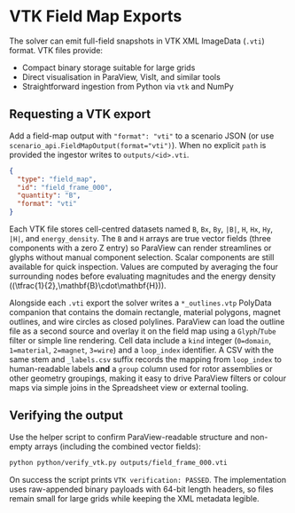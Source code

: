 # VTK Field Map Exports

The solver can emit full-field snapshots in VTK XML ImageData (`.vti`) format.
VTK files provide:

- Compact binary storage suitable for large grids
- Direct visualisation in ParaView, VisIt, and similar tools
- Straightforward ingestion from Python via `vtk` and NumPy

## Requesting a VTK export

Add a field-map output with `"format": "vti"` to a scenario JSON (or use
`scenario_api.FieldMapOutput(format="vti")`). When no explicit `path` is
provided the ingestor writes to `outputs/<id>.vti`.

```json
{
  "type": "field_map",
  "id": "field_frame_000",
  "quantity": "B",
  "format": "vti"
}
```

Each VTK file stores cell-centred datasets named `B`, `Bx`, `By`, `|B|`, `H`,
`Hx`, `Hy`, `|H|`, and `energy_density`. The `B` and `H` arrays are true vector
fields (three components with a zero Z entry) so ParaView can render streamlines
or glyphs without manual component selection. Scalar components are still
available for quick inspection. Values are computed by averaging the four
surrounding nodes before evaluating magnitudes and the energy density
(\(\tfrac{1}{2}\,\mathbf{B}\cdot\mathbf{H}\)).

Alongside each `.vti` export the solver writes a
`*_outlines.vtp` PolyData companion that contains the domain rectangle, material
polygons, magnet outlines, and wire circles as closed polylines. ParaView can
load the outline file as a second source and overlay it on the field map using a
`Glyph`/`Tube` filter or simple line rendering. Cell data include a `kind`
integer (`0=domain`, `1=material`, `2=magnet`, `3=wire`) and a `loop_index`
identifier. A CSV with the same stem and `_labels.csv` suffix records the
mapping from `loop_index` to human-readable labels **and** a `group` column used
for rotor assemblies or other geometry groupings, making it easy to drive
ParaView filters or colour maps via simple joins in the Spreadsheet view or
external tooling.

## Verifying the output

Use the helper script to confirm ParaView-readable structure and non-empty
arrays (including the combined vector fields):

```bash
python python/verify_vtk.py outputs/field_frame_000.vti
```

On success the script prints `VTK verification: PASSED`. The implementation uses
raw-appended binary payloads with 64-bit length headers, so files remain small
for large grids while keeping the XML metadata legible.

